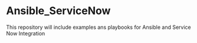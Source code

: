 # Ansible_ServiceNow
This repository will include examples ans playbooks for Ansible and Service Now Integration
